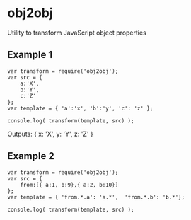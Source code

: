 # obj2obj
Utility to transform JavaScript object properties

## Example 1
```
var transform = require('obj2obj');
var src = { 
	a:'X', 
	b:'Y', 
	c:'Z'
};
var template = { 'a':'x', 'b':'y', 'c': 'z' };

console.log( transform(template, src) );
```
Outputs: { x: 'X', y: 'Y', z: 'Z' }

## Example 2

```
var transform = require('obj2obj');
var src = { 
	from:[{ a:1, b:9},{ a:2, b:10}]
};
var template = { 'from.*.a': 'a.*',  'from.*.b': 'b.*'};

console.log( transform(template, src) );
```